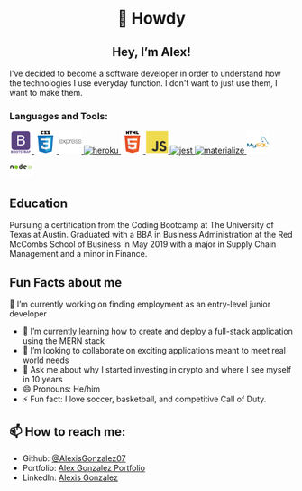 <h1 align="center"> 👋 Howdy </h1>

<h2 align="center"> Hey, I’m Alex!</h2>   

I've decided to become a software developer in order to understand how the technologies I use everyday function. I don't want to just use them, I want to make them.

<h3 align="left">Languages and Tools:</h3>
<p align="left"> <a href="https://getbootstrap.com" target="_blank"> <img src="https://raw.githubusercontent.com/devicons/devicon/master/icons/bootstrap/bootstrap-plain-wordmark.svg" alt="bootstrap" width="40" height="40"/> </a> <a href="https://www.w3schools.com/css/" target="_blank"> <img src="https://raw.githubusercontent.com/devicons/devicon/master/icons/css3/css3-original-wordmark.svg" alt="css3" width="40" height="40"/> </a> <a href="https://expressjs.com" target="_blank"> <img src="https://raw.githubusercontent.com/devicons/devicon/master/icons/express/express-original-wordmark.svg" alt="express" width="40" height="40"/> </a> <a href="https://heroku.com" target="_blank"> <img src="https://www.vectorlogo.zone/logos/heroku/heroku-icon.svg" alt="heroku" width="40" height="40"/> </a> <a href="https://www.w3.org/html/" target="_blank"> <img src="https://raw.githubusercontent.com/devicons/devicon/master/icons/html5/html5-original-wordmark.svg" alt="html5" width="40" height="40"/> </a> <a href="https://developer.mozilla.org/en-US/docs/Web/JavaScript" target="_blank"> <img src="https://raw.githubusercontent.com/devicons/devicon/master/icons/javascript/javascript-original.svg" alt="javascript" width="40" height="40"/> </a> <a href="https://jestjs.io" target="_blank"> <img src="https://www.vectorlogo.zone/logos/jestjsio/jestjsio-icon.svg" alt="jest" width="40" height="40"/> </a> <a href="https://materializecss.com/" target="_blank"> <img src="https://raw.githubusercontent.com/prplx/svg-logos/5585531d45d294869c4eaab4d7cf2e9c167710a9/svg/materialize.svg" alt="materialize" width="40" height="40"/> </a> <a href="https://www.mysql.com/" target="_blank"> <img src="https://raw.githubusercontent.com/devicons/devicon/master/icons/mysql/mysql-original-wordmark.svg" alt="mysql" width="40" height="40"/> </a> <a href="https://nodejs.org" target="_blank"> <img src="https://raw.githubusercontent.com/devicons/devicon/master/icons/nodejs/nodejs-original-wordmark.svg" alt="nodejs" width="40" height="40"/> </a> </p>
  
## Education 
Pursuing a certification from the Coding Bootcamp at The University of Texas at Austin.
Graduated with a BBA in Business Administration at the Red McCombs School of Business in May 2019 with a major in Supply Chain Management and a minor in Finance.


## Fun Facts about me 
 🔭 I’m currently working on finding employment as an entry-level junior developer
- 🌱 I’m currently learning how to create and deploy a full-stack application using the MERN stack
- 👯 I’m looking to collaborate on exciting applications meant to meet real world needs
- 💬 Ask me about why I started investing in crypto and where I see myself in 10 years
- 😄 Pronouns: He/him
- ⚡ Fun fact: I love soccer, basketball, and competitive Call of Duty.


## 📫 How to reach me: 
* Github: [@AlexisGonzalez07](https://github.com/AlexisGonzalez07/)  
* Portfolio: [Alex Gonzalez Portfolio](https://alexisgonzalez07.github.io/Alex-Gonzalez-Personal-Portfolio/)
* LinkedIn: [Alexis Gonzalez](https://www.linkedin.com/in/alexis-gonzalez-07/)

<!--
**AlexisGonzalez07/AlexisGonzalez07** is a ✨ _special_ ✨ repository because its `README.md` (this file) appears on your GitHub profile.

Here are some ideas to get you started:

- 🔭 I’m currently working on ...
- 🌱 I’m currently learning ...
- 👯 I’m looking to collaborate on ...
- 🤔 I’m looking for help with ...
- 💬 Ask me about ...
- 📫 How to reach me: ...
- 😄 Pronouns: ...
- ⚡ Fun fact: ...
-->
